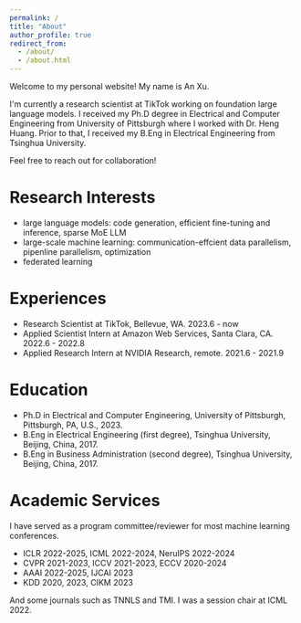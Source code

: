 ```yaml
---
permalink: /
title: "About"
author_profile: true
redirect_from: 
  - /about/
  - /about.html
---
```


Welcome to my personal website! My name is An Xu.

I'm currently a research scientist at TikTok working on foundation large language models. I received my Ph.D degree in Electrical and Computer Engineering from University of Pittsburgh where I worked with Dr. Heng Huang. Prior to that, I received my B.Eng in Electrical Engineering from Tsinghua University.

Feel free to reach out for collaboration!

Research Interests
======
* large language models: code generation, efficient fine-tuning and inference, sparse MoE LLM
* large-scale machine learning: communication-effcient data parallelism, pipenline parallelism, optimization
* federated learning

Experiences
======
* Research Scientist at TikTok, Bellevue, WA. 2023.6 - now
* Applied Scientist Intern at Amazon Web Services, Santa Clara, CA. 2022.6 - 2022.8
* Applied Research Intern at NVIDIA Research, remote. 2021.6 - 2021.9

Education
======
* Ph.D in Electrical and Computer Engineering, University of Pittsburgh, Pittsburgh, PA, U.S., 2023.
* B.Eng in Electrical Engineering (first degree), Tsinghua University, Beijing, China, 2017.
* B.Eng in Business Administration (second degree), Tsinghua University, Beijing, China, 2017.

Academic Services
======
I have served as a program committee/reviewer for most machine learning conferences.
* ICLR 2022-2025, ICML 2022-2024, NeruIPS 2022-2024
* CVPR 2021-2023, ICCV 2021-2023, ECCV 2020-2024
* AAAI 2022-2025, IJCAI 2023
* KDD 2020, 2023, CIKM 2023

And some journals such as TNNLS and TMI. I was a session chair at ICML 2022.

